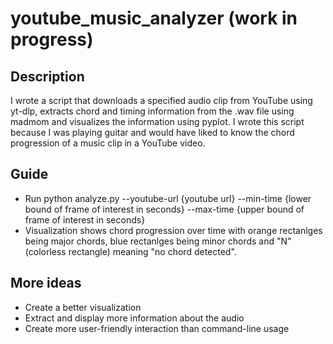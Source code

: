 # youtube_music_analyzer (work in progress)

## Description
I wrote a script that downloads a specified audio clip from YouTube using yt-dlp, extracts chord and timing information from the .wav file using madmom and visualizes the information using pyplot. I wrote this script because I was playing guitar and would have liked to know the chord progression of a music clip in a YouTube video. 

## Guide
- Run python analyze.py --youtube-url {youtube url} --min-time {lower bound of frame of interest in seconds} --max-time {upper bound of frame of interest in seconds}
- Visualization shows chord progression over time with orange rectanlges being major chords, blue rectanlges being minor chords and "N" (colorless rectangle) meaning "no chord detected".

## More ideas
- Create a better visualization
- Extract and display more information about the audio
- Create more user-friendly interaction than command-line usage
